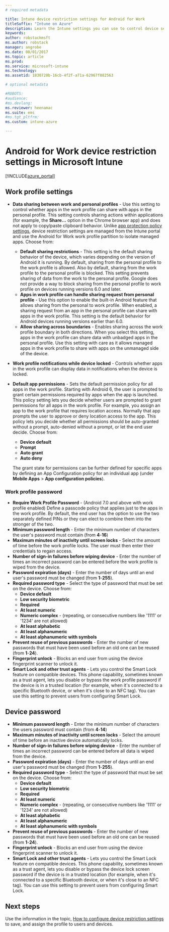 ```yaml
---
# required metadata

title: Intune device restriction settings for Android for Work 
titleSuffix: "Intune on Azure"
description: Learn the Intune settings you can use to control device settings and functionality on Android for Work devices."
keywords:
author: robstackmsft
ms.author: robstack
manager: angrobe
ms.date: 08/01/2017
ms.topic: article
ms.prod:
ms.service: microsoft-intune
ms.technology:
ms.assetid: 1830720b-16cb-4f2f-a71a-62967f882563

# optional metadata

#ROBOTS:
#audience:
#ms.devlang:
ms.reviewer: heenamac
ms.suite: ems
#ms.tgt_pltfrm:
ms.custom: intune-azure

---
```


# Android for Work device restriction settings in Microsoft Intune

[!INCLUDE[azure_portal](./includes/azure_portal.md)]

## Work profile settings
- **Data sharing between work and personal profiles** - Use this setting to control whether apps in the work profile can share with apps in the personal profile. This setting controls sharing actions within applications (for example, the **Share…** option in the Chrome browser app) and does not apply to copy/paste clipboard behavior. Unlike [app protection policy settings](https://docs.microsoft.com/intune-classic/deploy-use/protect-app-data-using-mobile-app-management-policies-with-microsoft-intune), device restriction settings are managed from the Intune portal and use the Android for Work work profile partition to isolate managed apps. Choose from:
	- **Default sharing restrictions** - This setting is the default sharing behavior of the device, which varies depending on the version of Android it is running. By default, sharing from the personal profile to the work profile is allowed. Also by default, sharing from the work profile to the personal profile is blocked. This setting prevents sharing of data from the work to the personal profile. Google does not provide a way to block sharing from the personal profile to work profile on devices running versions 6.0 and later.   
	- **Apps in work profile can handle sharing request from personal profile** - Use this option to enable the built-in Android feature that allows sharing from the personal to work profile. When enabled, a sharing request from an app in the personal profile can share with apps in the work profile. This setting is the default behavior for Android devices running versions earlier than 6.0.
	- **Allow sharing across boundaries** - Enables sharing across the work profile boundary in both directions. When you select this setting, apps in the work profile can share data with unbadged apps in the personal profile. Use this setting with care as it allows managed apps in the work profile to share with apps on the unmanaged side of the device.

- 	**Work profile notifications while device locked** - Controls whether apps in the work profile can display data in notifications when the device is locked.
- 	**Default app permissions** - Sets the default permission policy for all apps in the work profile. Starting with Android 6, the user is prompted to grant certain permissions required by apps when the app is launched. This policy setting lets you decide whether users are prompted to grant permissions for all apps in the work profile. For example, you assign an app to the work profile that requires location access. Normally that app prompts the user to approve or deny location access to the app. This policy lets you decide whether all permissions should be auto-granted without a prompt, auto-denied without a prompt, or let the end user decide. Choose from:
	- 	**Device default**
	- 	**Prompt**
	- 	**Auto grant**
	- 	**Auto deny**

	The grant state for permissions can be further defined for specific apps by defining an App Configuration policy for an individual app (under **Mobile Apps** > **App configuration policies**).

### Work profile password
- **Require Work Profile Password** - (Android 7.0 and above with work profile enabled) Define a passcode policy that applies just to the apps in the work profile. By default, the end user has the option to use the two separately defined PINs or they can elect to combine them into the stronger of the two.
- **Minimum password length** - Enter the minimum number of characters the user's password must contain (from **4**-**16**)
- **Maximum minutes of inactivity until screen locks** - Select the amount of time before the work profile locks. The user must then enter their credentials to regain access.
- **Number of sign-in failures before wiping device** - Enter the number of times an incorrect password can be entered before the work profile is wiped from the device.
- **Password expiration (days)** - Enter the number of days until an end user's password must be changed (from **1**-**255**).
- **Required password type** - Select the type of password that must be set on the device. Choose from:
	- **Device default**
	- **Low security biometric**
	- **Required**
	- **At least numeric**
	- **Numeric complex** - (repeating, or consecutive numbers like '1111' or '1234' are not allowed)
	- **At least alphabetic**
	- **At least alphanumeric**
	- **At least alphanumeric with symbols**
- **Prevent reuse of previous passwords** - Enter the number of new passwords that must have been used before an old one can be reused (from **1**-**24**).
- **Fingerprint unlock** - Blocks an end user from using the device fingerprint scanner to unlock it.
- **Smart Lock and other trust agents** - Lets you control the Smart Lock feature on compatible devices. This phone capability, sometimes known as a trust agent, lets you disable or bypass the work profile password if the device is in a trusted location (for example, when it's connected to a specific Bluetooth device, or when it's close to an NFC tag). You can use this setting to prevent users from configuring Smart Lock.

## Device password

- **Minimum password length** - Enter the minimum number of characters the users password must contain (from **4**-**14**)
- **Maximum minutes of inactivity until screen locks** - Select the amount of time before an inactive device automatically locks.
- **Number of sign-in failures before wiping device** - Enter the number of times an incorrect password can be entered before all data is wiped from the device.
- **Password expiration (days)** - Enter the number of days until an end user's password must be changed (from **1**-**255**).
- **Required password type** - Select the type of password that must be set on the device. Choose from:
	- **Device default**
	- **Low security biometric**
	- **Required**
	- **At least numeric**
	- **Numeric complex** - (repeating, or consecutive numbers like '1111' or '1234' are not allowed)
	- **At least alphabetic**
	- **At least alphanumeric**
	- **At least alphanumeric with symbols**
- **Prevent reuse of previous passwords** - Enter the number of new passwords that must have been used before an old one can be reused (from **1**-**24**).
- **Fingerprint unlock** - Blocks an end user from using the device fingerprint scanner to unlock it.
- **Smart Lock and other trust agents** - Lets you control the Smart Lock feature on compatible devices. This phone capability, sometimes known as a trust agent, lets you disable or bypass the device lock screen password if the device is in a trusted location (for example, when it's connected to a specific Bluetooth device, or when it's close to an NFC tag). You can use this setting to prevent users from configuring Smart Lock.

## Next steps

Use the information in the topic, [How to configure device restriction settings](device-restrictions-configure.md) to save, and assign the profile to users and devices.
